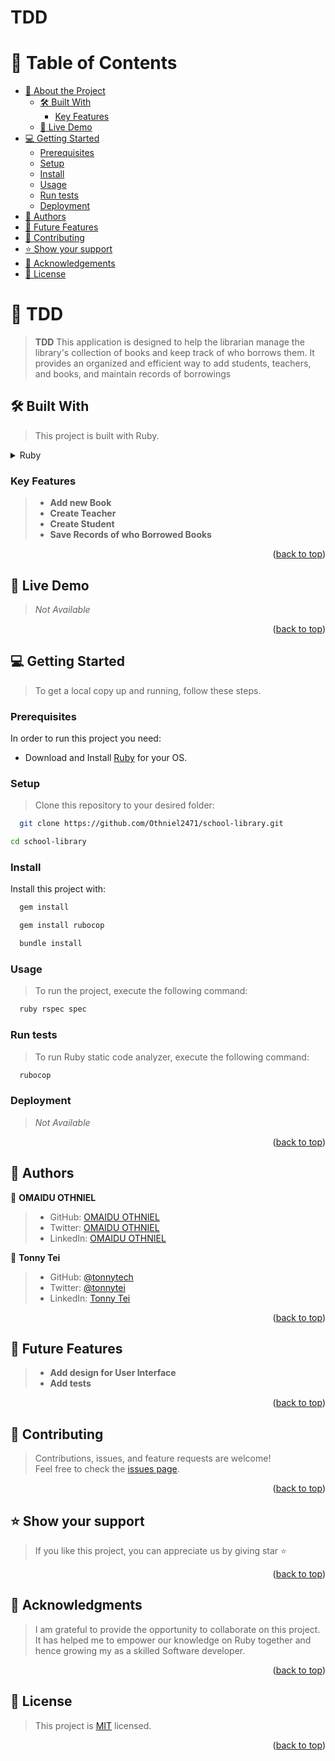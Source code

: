 # TDD

# 📗 Table of Contents

- [📖 About the Project](#about-project)
  - [🛠 Built With](#built-with)
    - [Key Features](#key-features)
  - [🚀 Live Demo](#live-demo)
- [💻 Getting Started](#getting-started)
  - [Prerequisites](#prerequisites)
  - [Setup](#setup)
  - [Install](#install)
  - [Usage](#usage)
  - [Run tests](#run-tests)
  - [Deployment](#deployment)
- [👥 Authors](#authors)
- [🔭 Future Features](#future-features)
- [🤝 Contributing](#contributing)
- [⭐️ Show your support](#support)
- [🙏 Acknowledgements](#acknowledgements)
- [📝 License](#license)

# 📖 TDD <a name="about-project"></a>

> **TDD** This application is designed to help the librarian manage the library's collection of books and keep track of who borrows them. It provides an organized and efficient way to add students, teachers, and books, and maintain records of borrowings

## 🛠 Built With <a name="built-with"></a>

> This project is built with Ruby.

<details>
  <summary>Ruby</summary>
  <ul>
    <li><a href="https://www.ruby-lang.org/en/">Ruby - A Programmer's Best Friend</a></li>
  </ul>
</details>

### Key Features <a name="key-features"></a>

> - **Add new Book**
> - **Create Teacher**
> - **Create Student**
> - **Save Records of who Borrowed Books**

<p align="right">(<a href="#readme-top">back to top</a>)</p>

## 🚀 Live Demo <a name="live-demo"></a>

> _Not Available_

<p align="right">(<a href="#readme-top">back to top</a>)</p>

## 💻 Getting Started <a name="getting-started"></a>

> To get a local copy up and running, follow these steps.

### Prerequisites

In order to run this project you need:

- Download and Install [Ruby](https://www.ruby-lang.org/en/downloads/) for your OS.

### Setup

> Clone this repository to your desired folder:

```sh
  git clone https://github.com/Othniel2471/school-library.git
```

```sh
cd school-library
```

### Install

Install this project with:

```sh
  gem install
```

```sh
  gem install rubocop
```

```sh
  bundle install
```

### Usage

> To run the project, execute the following command:

```sh
  ruby rspec spec
```

### Run tests

> To run Ruby static code analyzer, execute the following command:

```sh
  rubocop
```

### Deployment

> _Not Available_

<p align="right">(<a href="#readme-top">back to top</a>)</p>

## 👥 Authors <a name="authors"></a>

👤 **OMAIDU OTHNIEL**

> - GitHub: [OMAIDU OTHNIEL](https://github.com/othniel2471)
> - Twitter: [OMAIDU OTHNIEL](https://twitter.com/@Oomaidu)
> - LinkedIn: [OMAIDU OTHNIEL](https://www.linkedin.com/in/othniel-omaidu-3350a9164)

👤 **Tonny Tei**

> - GitHub: [@tonnytech](https://github.com/tonnytech)
> - Twitter: [@tonnytei](https://twitter.com/tonnytei)
> - LinkedIn: [Tonny Tei](https://www.linkedin.com/in/tonnytei/)

<p align="right">(<a href="#readme-top">back to top</a>)</p>

## 🔭 Future Features <a name="future-features"></a>

> - **Add design for User Interface**
> - **Add tests**

<p align="right">(<a href="#readme-top">back to top</a>)</p>

## 🤝 Contributing <a name="contributing"></a>

> Contributions, issues, and feature requests are welcome!
> <br>
> Feel free to check the [issues page](https://github.com/Othniel2471/school-library/issues).

<p align="right">(<a href="#readme-top">back to top</a>)</p>

## ⭐️ Show your support <a name="support"></a>

> If you like this project, you can appreciate us by giving star ⭐

<p align="right">(<a href="#readme-top">back to top</a>)</p>

## 🙏 Acknowledgments <a name="acknowledgements"></a>

> I am grateful to provide the opportunity to collaborate on this project. It has helped me to empower our knowledge on Ruby together and hence growing my as a skilled Software developer.

<p align="right">(<a href="#readme-top">back to top</a>)</p>

## 📝 License <a name="license"></a>

> This project is [MIT](LICENSE) licensed.

<p align="right">(<a href="#readme-top">back to top</a>)</p>

